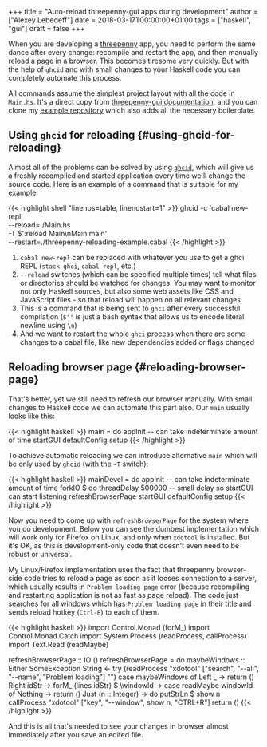 +++
title = "Auto-reload threepenny-gui apps during development"
author = ["Alexey Lebedeff"]
date = 2018-03-17T00:00:00+01:00
tags = ["haskell", "gui"]
draft = false
+++

When you are developing a [threepenny](https://hackage.haskell.org/package/threepenny-gui-0.8.0.0) app, you need to perform the
same dance after every change: recompile and restart the app, and
then manually reload a page in a browser. This becomes tiresome
very quickly. But with the help of `ghcid` and with small changes
to your Haskell code you can completely automate this process.

<!--more-->

All commands assume the simplest project layout with all the code
in `Main.hs`. It's a direct copy from [threepenny-gui documentation](https://hackage.haskell.org/package/threepenny-gui-0.8.2.2/docs/Graphics-UI-Threepenny.html),
and you can clone my [example repository](https://github.com/binarin/threepenny-reloading-example) which also adds all the
necessary boilerplate.


## Using `ghcid` for reloading {#using-ghcid-for-reloading}

Almost all of the problems can be solved by using [`ghcid`](https://github.com/ndmitchell/ghcid), which
will give us a freshly recompiled and started application every
time we'll change the source code. Here is an example of a command
that is suitable for my example:

{{< highlight shell "linenos=table, linenostart=1" >}}
ghcid -c 'cabal new-repl' \
      --reload=./Main.hs \
      -T $':reload Main\nMain.main' \
      --restart=./threepenny-reloading-example.cabal
{{< /highlight >}}

1.  `cabal new-repl` can be replaced with whatever you use to get a
    ghci REPL (`stack ghci`, `cabal repl`, etc.)
2.  `--reload` switches (which can be specified multiple times)
    tell what files or directories should be watched for
    changes. You may want to monitor not only Haskell sources, but
    also some web assets like CSS and JavaScript files - so that
    reload will happen on all relevant changes
3.  This is a command that is being sent to `ghci` after every
    successful compilation (`$''` is just a bash syntax that allows
    us to encode literal newline using `\n`)
4.  And we want to restart the whole `ghci` process when there are
    some changes to a cabal file, like new dependencies added or
    flags changed


## Reloading browser page {#reloading-browser-page}

That's better, yet we still need to refresh our browser
manually. With small changes to Haskell code we can automate this
part also. Our `main` usually looks like this:

{{< highlight haskell >}}
main = do
  appInit -- can take indeterminate amount of time
  startGUI defaultConfig setup
{{< /highlight >}}

To achieve automatic reloading we can introduce alternative `main`
which will be only used by `ghcid` (with the `-T` switch):

{{< highlight haskell >}}
mainDevel = do
  appInit -- can take indeterminate amount of time
  forkIO $ do
      threadDelay 500000 -- small delay so startGUI can start listening
      refreshBrowserPage
  startGUI defaultConfig setup
{{< /highlight >}}

Now you need to come up with `refreshBrowserPage` for the system
where you do development. Below you can see the dumbest
implementation which will work only for Firefox on Linux, and only
when `xdotool` is installed. But it's OK, as this is
development-only code that doesn't even need to be robust or
universal.

My Linux/Firefox implementation uses the fact that threepenny
browser-side code tries to reload a page as soon as it looses
connection to a server, which usually results in `Problem loading
    page` error (because recompiling and restarting application is not
as fast as page reload). The code just searches for all windows
which has `Problem loading page` in their title and sends reload
hotkey (`Ctrl-R`) to each of them.

{{< highlight haskell >}}
import Control.Monad (forM_)
import Control.Monad.Catch
import System.Process (readProcess, callProcess)
import Text.Read (readMaybe)

refreshBrowserPage :: IO ()
refreshBrowserPage = do
    maybeWindows :: Either SomeException String <- try
      (readProcess "xdotool"
        ["search", "--all", "--name", "Problem loading"] "")
    case maybeWindows of
      Left _ -> return ()
      Right idStr -> forM_ (lines idStr) $ \windowId ->
        case readMaybe windowId of
          Nothing -> return ()
          Just (n :: Integer) -> do
              putStrLn $ show n
              callProcess "xdotool" ["key", "--window", show n, "CTRL+R"]
              return ()
{{< /highlight >}}

And this is all that's needed to see your changes in browser
almost immediately after you save an edited file.

